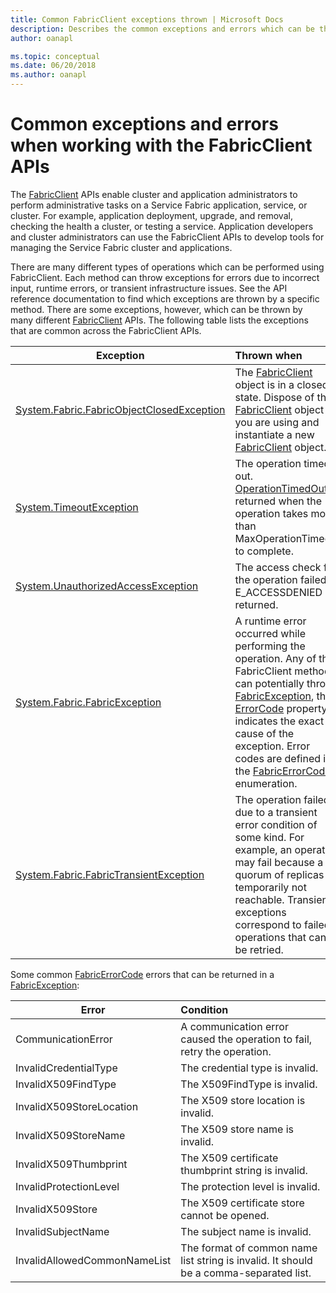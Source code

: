 ```yaml
---
title: Common FabricClient exceptions thrown | Microsoft Docs
description: Describes the common exceptions and errors which can be thrown by the FabricClient APIs while performing application and cluster management operations.
author: oanapl

ms.topic: conceptual
ms.date: 06/20/2018
ms.author: oanapl
---
```

# Common exceptions and errors when working with the FabricClient APIs
The [FabricClient](https://docs.microsoft.com/dotnet/api/system.fabric.fabricclient) APIs enable cluster and application administrators to perform administrative tasks on a Service Fabric application, service, or cluster. For example, application deployment, upgrade, and removal, checking the health a cluster, or testing a service. Application developers and cluster administrators can use the FabricClient APIs to develop tools for managing the Service Fabric cluster and applications.

There are many different types of operations which can be performed using FabricClient.  Each method can throw exceptions for errors due to incorrect input, runtime errors, or transient infrastructure issues.  See the API reference documentation to find which exceptions are thrown by a specific method. There are some exceptions, however, which can be thrown by many different [FabricClient](https://docs.microsoft.com/dotnet/api/system.fabric.fabricclient) APIs. The following table lists the exceptions that are common across the FabricClient APIs.

| Exception | Thrown when |
| --- |:--- |
| [System.Fabric.FabricObjectClosedException](https://docs.microsoft.com/dotnet/api/system.fabric.fabricobjectclosedexception) |The [FabricClient](https://docs.microsoft.com/dotnet/api/system.fabric.fabricclient) object is in a closed state. Dispose of the [FabricClient](https://docs.microsoft.com/dotnet/api/system.fabric.fabricclient) object you are using and instantiate a new [FabricClient](https://docs.microsoft.com/dotnet/api/system.fabric.fabricclient) object. |
| [System.TimeoutException](https://docs.microsoft.com/dotnet/core/api/system.timeoutexception) |The operation timed out. [OperationTimedOut](https://docs.microsoft.com/dotnet/api/system.fabric.fabricerrorcode) is returned when the operation takes more than MaxOperationTimeout to complete. |
| [System.UnauthorizedAccessException](https://docs.microsoft.com/dotnet/core/api/system.unauthorizedaccessexception) |The access check for the operation failed. E_ACCESSDENIED is returned. |
| [System.Fabric.FabricException](https://docs.microsoft.com/dotnet/api/system.fabric.fabricexception) |A runtime error occurred while performing the operation. Any of the FabricClient methods can potentially throw [FabricException](https://docs.microsoft.com/dotnet/api/system.fabric.fabricexception), the [ErrorCode](https://docs.microsoft.com/dotnet/api/system.fabric.fabricexception.ErrorCode) property indicates the exact cause of the exception. Error codes are defined in the [FabricErrorCode](https://docs.microsoft.com/dotnet/api/system.fabric.fabricerrorcode) enumeration. |
| [System.Fabric.FabricTransientException](https://docs.microsoft.com/dotnet/api/system.fabric.fabrictransientexception) |The operation failed due to a transient error condition of some kind. For example, an operation may fail because a quorum of replicas is temporarily not reachable. Transient exceptions correspond to failed operations that can be retried. |

Some common [FabricErrorCode](https://docs.microsoft.com/dotnet/api/system.fabric.fabricerrorcode) errors that can be returned in a [FabricException](https://docs.microsoft.com/dotnet/api/system.fabric.fabricexception):

| Error | Condition |
| --- |:--- |
| CommunicationError |A communication error caused the operation to fail, retry the operation. |
| InvalidCredentialType |The credential type is invalid. |
| InvalidX509FindType |The X509FindType is invalid. |
| InvalidX509StoreLocation |The X509 store location is invalid. |
| InvalidX509StoreName |The X509 store name is invalid. |
| InvalidX509Thumbprint |The X509 certificate thumbprint string is invalid. |
| InvalidProtectionLevel |The protection level is invalid. |
| InvalidX509Store |The X509 certificate store cannot be opened. |
| InvalidSubjectName |The subject name is invalid. |
| InvalidAllowedCommonNameList |The format of common name list string is invalid. It should be a comma-separated list. |

